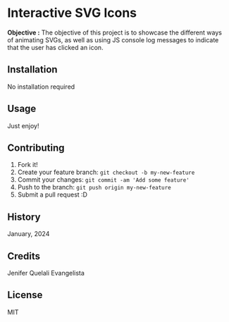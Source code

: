 # Interactive SVG Icons

**Objective :** The objective of this project is to showcase the different ways of animating SVGs, as well as using JS console log messages to indicate that the user has clicked an icon.

## Installation
No installation required

## Usage
Just enjoy!

## Contributing
1. Fork it!
2. Create your feature branch: `git checkout -b my-new-feature`
3. Commit your changes: `git commit -am 'Add some feature'`
4. Push to the branch: `git push origin my-new-feature`
5. Submit a pull request :D

## History
January, 2024

## Credits
Jenifer Quelali Evangelista

## License
MIT